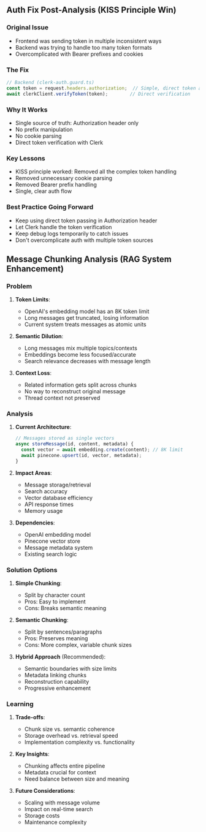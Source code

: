 ## Auth Fix Post-Analysis (KISS Principle Win)

### Original Issue
- Frontend was sending token in multiple inconsistent ways
- Backend was trying to handle too many token formats
- Overcomplicated with Bearer prefixes and cookies

### The Fix
```typescript
// Backend (clerk-auth.guard.ts)
const token = request.headers.authorization;  // Simple, direct token access
await clerkClient.verifyToken(token);        // Direct verification
```

### Why It Works
- Single source of truth: Authorization header only
- No prefix manipulation
- No cookie parsing
- Direct token verification with Clerk

### Key Lessons
- KISS principle worked: Removed all the complex token handling
- Removed unnecessary cookie parsing
- Removed Bearer prefix handling
- Single, clear auth flow

### Best Practice Going Forward
- Keep using direct token passing in Authorization header
- Let Clerk handle the token verification
- Keep debug logs temporarily to catch issues
- Don't overcomplicate auth with multiple token sources 

## Message Chunking Analysis (RAG System Enhancement)

### Problem
1. **Token Limits**:
   - OpenAI's embedding model has an 8K token limit
   - Long messages get truncated, losing information
   - Current system treats messages as atomic units

2. **Semantic Dilution**:
   - Long messages mix multiple topics/contexts
   - Embeddings become less focused/accurate
   - Search relevance decreases with message length

3. **Context Loss**:
   - Related information gets split across chunks
   - No way to reconstruct original message
   - Thread context not preserved

### Analysis
1. **Current Architecture**:
   ```typescript
   // Messages stored as single vectors
   async storeMessage(id, content, metadata) {
     const vector = await embedding.create(content); // 8K limit
     await pinecone.upsert(id, vector, metadata);
   }
   ```

2. **Impact Areas**:
   - Message storage/retrieval
   - Search accuracy
   - Vector database efficiency
   - API response times
   - Memory usage

3. **Dependencies**:
   - OpenAI embedding model
   - Pinecone vector store
   - Message metadata system
   - Existing search logic

### Solution Options
1. **Simple Chunking**:
   - Split by character count
   - Pros: Easy to implement
   - Cons: Breaks semantic meaning

2. **Semantic Chunking**:
   - Split by sentences/paragraphs
   - Pros: Preserves meaning
   - Cons: More complex, variable chunk sizes

3. **Hybrid Approach** (Recommended):
   - Semantic boundaries with size limits
   - Metadata linking chunks
   - Reconstruction capability
   - Progressive enhancement

### Learning
1. **Trade-offs**:
   - Chunk size vs. semantic coherence
   - Storage overhead vs. retrieval speed
   - Implementation complexity vs. functionality

2. **Key Insights**:
   - Chunking affects entire pipeline
   - Metadata crucial for context
   - Need balance between size and meaning

3. **Future Considerations**:
   - Scaling with message volume
   - Impact on real-time search
   - Storage costs
   - Maintenance complexity 